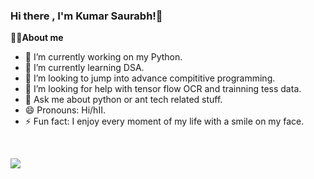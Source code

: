 
### Hi there , I'm Kumar Saurabh!👋

<strong>👨‍💻About me</strong>   

- 🔭 I’m currently working on my Python.
- 🌱 I’m currently learning DSA.
- 👯 I’m looking to jump into advance compititive programming.
- 🤔 I’m looking for help with tensor flow OCR and trainning tess data.
- 💬 Ask me about python or ant tech related stuff.
- 😄 Pronouns: Hi/hII.
- ⚡ Fun fact: I enjoy every moment of my life with a smile on my face.
<br>

<img src="https://github-readme-stats.vercel.app/api?username=KumarSaurabhS&theme=algolia&show_icons=true"></img>
  


